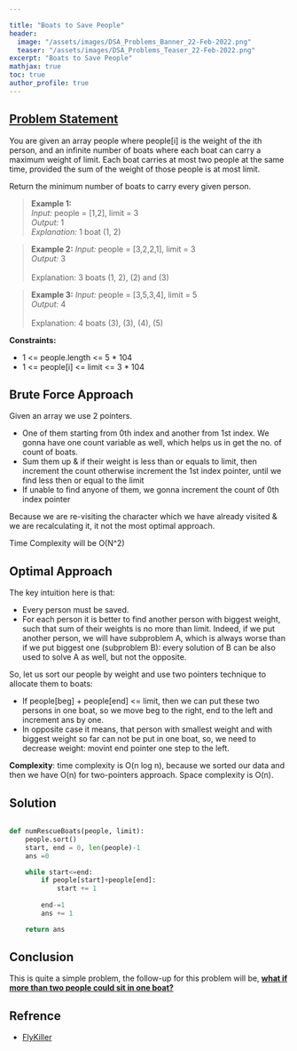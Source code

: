 ```yaml
---

title: "Boats to Save People"
header:
  image: "/assets/images/DSA_Problems_Banner_22-Feb-2022.png"
  teaser: "/assets/images/DSA_Problems_Teaser_22-Feb-2022.png"
excerpt: "Boats to Save People"
mathjax: true
toc: true
author_profile: true
---
```


## [Problem Statement](https://leetcode.com/problems/boats-to-save-people/)

You are given an array people where people[i] is the weight of the ith person, and an infinite number of boats where each boat can carry a maximum weight of limit. Each boat carries at most two people at the same time, provided the sum of the weight of those people is at most limit.

Return the minimum number of boats to carry every given person.

> **Example 1:** <br />
*Input:* people = [1,2], limit = 3<br />
*Output:* 1<br />
*Explanation:* 1 boat (1, 2)<br />

> **Example 2:**
*Input:* people = [3,2,2,1], limit = 3<br />
*Output:* 3<br /><br />
Explanation:  3 boats (1, 2), (2) and (3)<br />

> **Example 3:**
*Input:* people = [3,5,3,4], limit = 5<br />
*Output:* 4<br /><br />
Explanation:  4 boats (3), (3), (4), (5)<br />


**Constraints:**
* 1 <= people.length <= 5 * 104
* 1 <= people[i] <= limit <= 3 * 104


## Brute Force Approach

Given an array we use 2 pointers.
* One of them starting from 0th index and another from 1st index. We gonna have one count variable as well, which helps us in get the no. of count of boats.
* Sum them up & if their weight is less than or equals to limit, then increment the count otherwise increment the 1st index pointer, until we find less then or equal to the limit
* If unable to find anyone of them, we gonna increment the count of 0th index pointer

Because we are re-visiting the character which we have already visited & we are recalculating it, it not the most optimal approach.

Time Complexity will be O(N^2)


## Optimal Approach

The key intuition here is that:
* Every person must be saved.
* For each person it is better to find another person with biggest weight, such that sum of their weights is no more than limit. Indeed, if we put another person, we will have subproblem A, which is always worse than if we put biggest one (subproblem B): every solution of B can be also used to solve A as well, but not the opposite.

So, let us sort our people by weight and use two pointers technique to allocate them to boats:

* If people[beg] + people[end] <= limit, then we can put these two persons in one boat, so we move beg to the right, end to the left and increment ans by one.
* In opposite case it means, that person with smallest weight and with biggest weight so far can not be put in one boat, so, we need to decrease weight: movint end pointer one step to the left.

**Complexity**: time complexity is O(n log n), because we sorted our data and then we have O(n) for two-pointers approach. Space complexity is O(n).

## Solution
```python

def numRescueBoats(people, limit):
    people.sort()
    start, end = 0, len(people)-1
    ans =0

    while start<=end:
        if people[start]+people[end]:
            start += 1
        
        end-=1
        ans += 1

    return ans

```

## Conclusion
This is quite a simple problem, the follow-up for this problem will be, [**what if more than two people could sit in one boat?**](https://leetcode.com/problems/boats-to-save-people/discuss/156740/C%2B%2BJavaPython-Two-Pointers)

## Refrence
* [FlyKiller](https://flykiller.github.io/leetcode/0881)